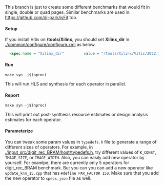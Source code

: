 This branch is just to create some different benchmarks that would fit in single, double or quad pages.
Similar benchmarks are used in https://github.com/dj-park/isFit too.

#### Setup
If you install Vitis on **/tools/Xilinx**, you should set **Xilinx_dir** 
in [./common/configure/configure.xml](./common/configure/configure.xml) as below.
```xml
  <spec name = "Xilinx_dir"         value = "/tools/Xilinx/Vitis/2022.1/settings64.sh" />
```

#### Run
   ```
   make syn -j$(nproc)
   ```
This will run HLS and synthesis for each operator in parallel.

#### Report
   ```
   make syn -j$(nproc)
   ```
This will print out post-synthesis resource estimates or design analysis estimates for each operator.

#### Parameterize
You can tweak some param values in `typedefs.h` file to generate a range of different sizes of operators.
For example, in [./input_src/digit_rec_BRAM/host/typedefs.h](./input_src/digit_rec_BRAM/host/typedefs.h),
try different values of `K_CONST`, `IMAGE_SIZE`, or `IMAGE_WIDTH`.
Also, you can easily add new operator by yourself. 
For examlpe, there are currently only 5 operators for digit_rec_BRAM benchmark.
But you can you can add a new operator like `update_knn_15.cpp` that has `#define PAR_FACTOR 150`.
Make sure that you add the new operator to `specs.json` file as well.
